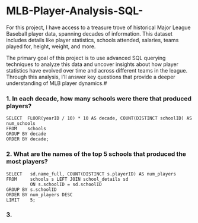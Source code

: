 # MLB-Player-Analysis-SQL-
For this project, I have access to a treasure trove of historical Major League Baseball player data, spanning decades of information. This dataset includes details like player statistics, schools attended, salaries, teams played for, height, weight, and more.

The primary goal of this project is to use advanced SQL querying techniques to analyze this data and uncover insights about how player statistics have evolved over time and across different teams in the league. Through this analysis, I’ll answer key questions that provide a deeper understanding of MLB player dynamics.#

### 1. In each decade, how many schools were there that produced players?

	SELECT 	FLOOR(yearID / 10) * 10 AS decade, COUNT(DISTINCT schoolID) AS num_schools
	FROM	schools
	GROUP BY decade
	ORDER BY decade;


###  2. What are the names of the top 5 schools that produced the most players?

	SELECT	 sd.name_full, COUNT(DISTINCT s.playerID) AS num_players
	FROM	 schools s LEFT JOIN school_details sd
			 ON s.schoolID = sd.schoolID
	GROUP BY s.schoolID
	ORDER BY num_players DESC
	LIMIT 	 5;

### 3. 


